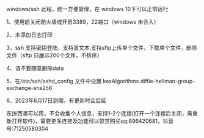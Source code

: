 windows/ssh 远程，统一方便管理，在 windows 10下可以正常运行

1、使用前关闭防火墙或开启3389，22端口（windows 未合入）

2、未添加日志打印

3、ssh 支持密钥登陆，支持富文本,支持sftp上传单个文件，下载单个文件，删除文件（sftp 只展示200个文件，不排序）

4、请不要随意删除data

5、在/etc/ssh/sshd_config 文件中设置    kexAlgorithms  diffie-hellman-group-exchange-sha256

6、2023年6月17日到期，有更新时会后延

东拼西凑可以用，不会收集个人信息，支持1-2个连接(打开一个连接后关闭，需重新打开软件)，需要更多连接及功能可以赞赏购买qq:896420681，抖音号:71250580304